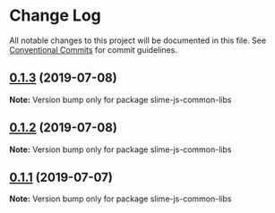 # Change Log

All notable changes to this project will be documented in this file.
See [Conventional Commits](https://conventionalcommits.org) for commit guidelines.

## [0.1.3](https://github.com/project-slime/js-common-libs/compare/v0.1.2...v0.1.3) (2019-07-08)

**Note:** Version bump only for package slime-js-common-libs





## [0.1.2](https://github.com/project-slime/js-common-libs/compare/v0.1.1...v0.1.2) (2019-07-08)

**Note:** Version bump only for package slime-js-common-libs





## [0.1.1](https://github.com/project-slime/js-common-libs/compare/v0.1.0...v0.1.1) (2019-07-07)

**Note:** Version bump only for package slime-js-common-libs

